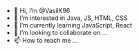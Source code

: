 - 👋 Hi, I’m @VasilK96
- 👀 I’m interested in Java, JS, HTML, CSS
- 🌱 I’m currently learning JavaScript, React
- 💞️ I’m looking to collaborate on ...
- 📫 How to reach me ...

<!---
VasilK96/VasilK96 is a ✨ special ✨ repository because its `README.md` (this file) appears on your GitHub profile.
You can click the Preview link to take a look at your changes.
--->
